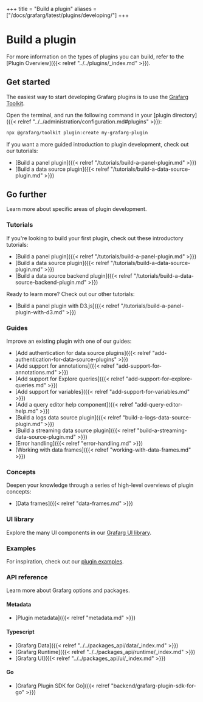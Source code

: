 +++
title = "Build a plugin"
aliases = ["/docs/grafarg/latest/plugins/developing/"]
+++

# Build a plugin

For more information on the types of plugins you can build, refer to the [Plugin Overview]({{< relref "../../plugins/_index.md" >}}).

## Get started

The easiest way to start developing Grafarg plugins is to use the [Grafarg Toolkit](https://www.npmjs.com/package/@grafarg/toolkit).

Open the terminal, and run the following command in your [plugin directory]({{< relref "../../administration/configuration.md#plugins" >}}):

```bash
npx @grafarg/toolkit plugin:create my-grafarg-plugin
```

If you want a more guided introduction to plugin development, check out our tutorials:

- [Build a panel plugin]({{< relref "/tutorials/build-a-panel-plugin.md" >}})
- [Build a data source plugin]({{< relref "/tutorials/build-a-data-source-plugin.md" >}})

## Go further

Learn more about specific areas of plugin development.

### Tutorials

If you're looking to build your first plugin, check out these introductory tutorials:

- [Build a panel plugin]({{< relref "/tutorials/build-a-panel-plugin.md" >}})
- [Build a data source plugin]({{< relref "/tutorials/build-a-data-source-plugin.md" >}})
- [Build a data source backend plugin]({{< relref "/tutorials/build-a-data-source-backend-plugin.md" >}})

Ready to learn more? Check out our other tutorials:

- [Build a panel plugin with D3.js]({{< relref "/tutorials/build-a-panel-plugin-with-d3.md" >}})

### Guides

Improve an existing plugin with one of our guides:

- [Add authentication for data source plugins]({{< relref "add-authentication-for-data-source-plugins" >}})
- [Add support for annotations]({{< relref "add-support-for-annotations.md" >}})
- [Add support for Explore queries]({{< relref "add-support-for-explore-queries.md" >}})
- [Add support for variables]({{< relref "add-support-for-variables.md" >}})
- [Add a query editor help component]({{< relref "add-query-editor-help.md" >}})
- [Build a logs data source plugin]({{< relref "build-a-logs-data-source-plugin.md" >}})
- [Build a streaming data source plugin]({{< relref "build-a-streaming-data-source-plugin.md" >}})
- [Error handling]({{< relref "error-handling.md" >}})
- [Working with data frames]({{< relref "working-with-data-frames.md" >}})

### Concepts

Deepen your knowledge through a series of high-level overviews of plugin concepts:

- [Data frames]({{< relref "data-frames.md" >}})

### UI library

Explore the many UI components in our [Grafarg UI library](https://developers.grafarg.com/ui).

### Examples

For inspiration, check out our [plugin examples](https://github.com/famarks/grafarg-plugin-examples).

### API reference

Learn more about Grafarg options and packages.

#### Metadata

- [Plugin metadata]({{< relref "metadata.md" >}})

#### Typescript

- [Grafarg Data]({{< relref "../../packages_api/data/_index.md" >}})
- [Grafarg Runtime]({{< relref "../../packages_api/runtime/_index.md" >}})
- [Grafarg UI]({{< relref "../../packages_api/ui/_index.md" >}})

#### Go

- [Grafarg Plugin SDK for Go]({{< relref "backend/grafarg-plugin-sdk-for-go" >}})


